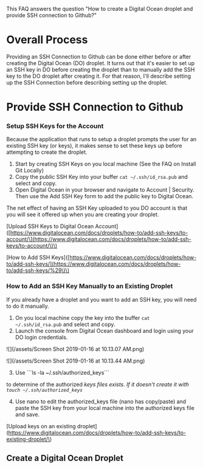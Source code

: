 This FAQ answers the question "How to create a Digital Ocean droplet and provide SSH connection to Github?"

# Overall Process

Providing an SSH Connection to Github can be done either before or after creating the Digital Ocean \(DO\) droplet.  It turns out that it's easier to set up an SSH key in DO before creating the droplet than to manually add the SSH key to the DO droplet after creating it.  For that reason, I'll describe setting up the SSH Connection before describing setting up the droplet.

# Provide SSH Connection to Github

### Setup SSH Keys for the Account

Because the application that runs to setup a droplet prompts the user for an existing SSH key \(or keys\), it makes sense to set these keys up before attempting to create the droplet.

1. Start by creating SSH Keys on you local machine \(See the FAQ on Install Git Locally\)
2. Copy the public  SSH Key into your buffer `cat ~/.ssh/id_rsa.pub` and select and copy.
3. Open Digital Ocean in your browser and navigate to Account \| Security.  Then use the Add SSH Key form to add the public key to Digital Ocean.

The net effect of having an SSH Key uploaded to you DO account is that you will see it offered up when you are creating your droplet.

\[Upload SSH Keys to Digital Ocean Account\]\([https://www.digitalocean.com/docs/droplets/how-to/add-ssh-keys/to-account/\](https://www.digitalocean.com/docs/droplets/how-to/add-ssh-keys/to-account/\)\)

\[How to Add SSH Keys\]\([https://www.digitalocean.com/docs/droplets/how-to/add-ssh-keys/](https://www.digitalocean.com/docs/droplets/how-to/add-ssh-keys/%29\)\)

### How to Add an SSH Key Manually to an Existing Droplet

If you already have a droplet and you want to add an SSH key, you will need to do it manually.

1. On you local machine copy the key into the buffer `cat ~/.ssh/id_rsa.pub` and select and copy.
2. Launch the console from Digital Ocean dashboard and login using your DO login credentials.

![](/assets/Screen Shot 2019-01-16 at 10.13.07 AM.png)

![](/assets/Screen Shot 2019-01-16 at 10.13.44 AM.png)

3. Use \```ls -la ~/.ssh/authorized_keys```

to determine of the authorized _keys files exists.  If it doesn't create it with `touch ~/.ssh/authorized_keys`_

4.  Use nano to edit the authorized\_keys file \(nano has copy/paste\) and paste the SSH key from your local machine into the authorized keys file and save.

\[Upload keys on an existing droplet\]\(https://www.digitalocean.com/docs/droplets/how-to/add-ssh-keys/to-existing-droplet/\)



## Create a Digital Ocean Droplet

## 



